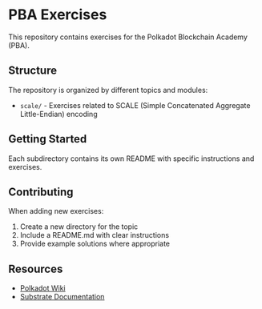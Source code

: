 # PBA Exercises

This repository contains exercises for the Polkadot Blockchain Academy (PBA).

## Structure

The repository is organized by different topics and modules:

- `scale/` - Exercises related to SCALE (Simple Concatenated Aggregate Little-Endian) encoding

## Getting Started

Each subdirectory contains its own README with specific instructions and exercises.

## Contributing

When adding new exercises:
1. Create a new directory for the topic
2. Include a README.md with clear instructions
3. Provide example solutions where appropriate

## Resources

- [Polkadot Wiki](https://wiki.polkadot.network/)
- [Substrate Documentation](https://docs.substrate.io/)
